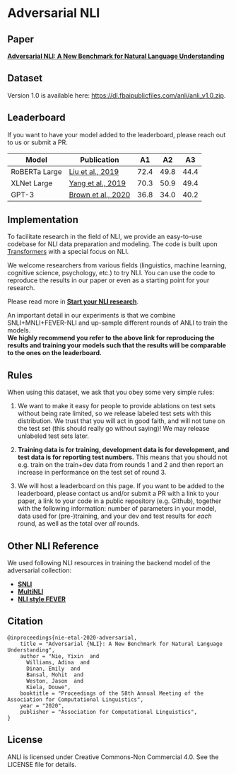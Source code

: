 # Adversarial NLI

## Paper
[**Adversarial NLI: A New Benchmark for Natural Language Understanding**](https://arxiv.org/abs/1910.14599)

## Dataset
Version 1.0 is available here: https://dl.fbaipublicfiles.com/anli/anli_v1.0.zip.

## Leaderboard

If you want to have your model added to the leaderboard, please reach out to us or submit a PR.

Model | Publication | A1 | A2 | A3
---|---|---|---|---
RoBERTa Large | [Liu et al., 2019](https://arxiv.org/abs/1907.11692) | 72.4 | 49.8 | 44.4
XLNet Large | [Yang et al., 2019](https://arxiv.org/abs/1906.08237) | 70.3 | 50.9 | 49.4
GPT-3 | [Brown et al., 2020](https://arxiv.org/abs/2005.14165) | 36.8 | 34.0 | 40.2

## Implementation

To facilitate research in the field of NLI, we provide an easy-to-use codebase for NLI data preparation and modeling.
The code is built upon [Transformers](https://huggingface.co/transformers/) with a special focus on NLI.

We welcome researchers from various fields (linguistics, machine learning, cognitive science, psychology, etc.) to try NLI. 
You can use the code to reproduce the results in our paper or even as a starting point for your research.

Please read more in [**Start your NLI research**](mds/start_your_nli_research.md).  

An important detail in our experiments is that we combine SNLI+MNLI+FEVER-NLI and up-sample different rounds of ANLI to train the models.  
**We highly recommend you refer to the above link for reproducing the results and training your models such that the results will be comparable to the ones on the leaderboard.**

## Rules

When using this dataset, we ask that you obey some very simple rules:

1. We want to make it easy for people to provide ablations on test sets without being rate limited, so we release labeled test sets with this distribution. We trust that you will act in good faith, and will not tune on the test set (this should really go without saying)! We may release unlabeled test sets later.

2. **Training data is for training, development data is for development, and test data is for reporting test numbers.** This means that you should not e.g. train on the train+dev data from rounds 1 and 2 and then report an increase in performance on the test set of round 3.

3. We will host a leaderboard on this page. If you want to be added to the leaderboard, please contact us and/or submit a PR with a link to your paper, a link to your code in a public repository (e.g. Github), together with the following information: number of parameters in your model, data used for (pre-)training, and your dev and test results for *each* round, as well as the total over *all* rounds.

## Other NLI Reference

We used following NLI resources in training the backend model of the adversarial collection:
- [**SNLI**](https://nlp.stanford.edu/projects/snli/)
- [**MultiNLI**](https://www.nyu.edu/projects/bowman/multinli/)
- [**NLI style FEVER**](https://github.com/easonnie/combine-FEVER-NSMN/blob/master/other_resources/nli_fever.md)

## Citation
```
@inproceedings{nie-etal-2020-adversarial,
    title = "Adversarial {NLI}: A New Benchmark for Natural Language Understanding",
    author = "Nie, Yixin  and
      Williams, Adina  and
      Dinan, Emily  and
      Bansal, Mohit  and
      Weston, Jason  and
      Kiela, Douwe",
    booktitle = "Proceedings of the 58th Annual Meeting of the Association for Computational Linguistics",
    year = "2020",
    publisher = "Association for Computational Linguistics",
}
```

## License
ANLI is licensed under Creative Commons-Non Commercial 4.0. See the LICENSE file for details.
